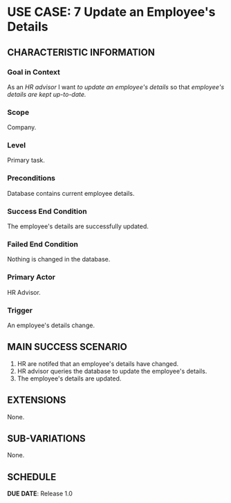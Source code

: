 # USE CASE: 7 Update an Employee's Details

## CHARACTERISTIC INFORMATION

### Goal in Context

As an *HR advisor* I want *to update an employee's details* so that *employee's details are kept up-to-date.*

### Scope

Company.

### Level

Primary task.

### Preconditions

Database contains current employee details.

### Success End Condition

The employee's details are successfully updated.

### Failed End Condition

Nothing is changed in the database.

### Primary Actor

HR Advisor.

### Trigger

An employee's details change.

## MAIN SUCCESS SCENARIO

1. HR are notifed that an employee's details have changed.
2. HR advisor queries the database to update the employee's details.
3. The employee's details are updated.

## EXTENSIONS

None.

## SUB-VARIATIONS

None.

## SCHEDULE

**DUE DATE**: Release 1.0
